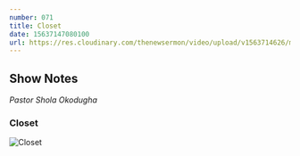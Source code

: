 ```yaml
---
number: 071
title: Closet
date: 15637147080100
url: https://res.cloudinary.com/thenewsermon/video/upload/v1563714626/messages/Closets_-_Pastor_Shola_Okodugha.mp3
---
```


## Show Notes
_Pastor Shola Okodugha_

### Closet

![Closet](https://res.cloudinary.com/thenewsermon/image/upload/v1563704700/sermon%20display%20pictures/Closet_DP.jpg)